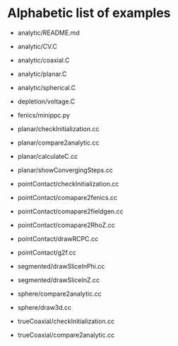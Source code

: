 # Alphabetic list of examples

- analytic/README.md
- analytic/CV.C
- analytic/coaxial.C
- analytic/planar.C
- analytic/spherical.C

- depletion/voltage.C

- fenics/minippc.py

- planar/checkInitialization.cc
- planar/compare2analytic.cc
- planar/calculateC.cc
- planar/showConvergingSteps.cc

- pointContact/checkInitialization.cc
- pointContact/comapare2fenics.cc
- pointContact/comapare2fieldgen.cc
- pointContact/comapare2RhoZ.cc
- pointContact/drawRCPC.cc
- pointContact/g2f.cc

- segmented/drawSliceInPhi.cc
- segmented/drawSliceInZ.cc

- sphere/compare2analytic.cc
- sphere/draw3d.cc

- trueCoaxial/checkInitialization.cc
- trueCoaxial/compare2analytic.cc
